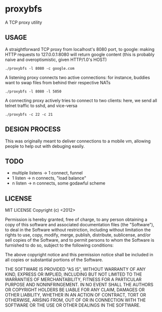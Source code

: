 proxybfs
================================================================================
A TCP proxy utility

USAGE
--------------------------------------------------------------------------------
A straightforward TCP proxy from localhost's 8080 port, to google:
making HTTP requests to 127.0.0.1:8080 will return google content
(this is probably naive and overoptismistic, given HTTP/1.0's HOST)

    ./proxybfs -l 8080 -c google.com

A listening proxy connects two active connections: for instance,
buddies want to swap files from behind their respective NATs

    ./proxybfs -l 8080 -l 5050

A connecting proxy actively tries to connect to two clients: here, we
send all telnet traffic to sshd, and vice-versa

    ./proxybfs -c 22 -c 21

DESIGN PROCESS
--------------------------------------------------------------------------------
This was originally meant to deliver connections to a mobile vm,
allowing people to help out with debuging easily.

TODO
--------------------------------------------------------------------------------
- multiple listens -> 1 connect, funnel
- 1 listen -> n connects, "load balance"
- n listen -> n connects, some godawful scheme

LICENSE
--------------------------------------------------------------------------------
MIT LICENSE
Copyright (c) <2012> <thenoviceoof>

Permission is hereby granted, free of charge, to any person obtaining
a copy of this software and associated documentation files (the
"Software"), to deal in the Software without restriction, including
without limitation the rights to use, copy, modify, merge, publish,
distribute, sublicense, and/or sell copies of the Software, and to
permit persons to whom the Software is furnished to do so, subject to
the following conditions:

The above copyright notice and this permission notice shall be
included in all copies or substantial portions of the Software.

THE SOFTWARE IS PROVIDED "AS IS", WITHOUT WARRANTY OF ANY KIND,
EXPRESS OR IMPLIED, INCLUDING BUT NOT LIMITED TO THE WARRANTIES OF
MERCHANTABILITY, FITNESS FOR A PARTICULAR PURPOSE AND
NONINFRINGEMENT. IN NO EVENT SHALL THE AUTHORS OR COPYRIGHT HOLDERS BE
LIABLE FOR ANY CLAIM, DAMAGES OR OTHER LIABILITY, WHETHER IN AN ACTION
OF CONTRACT, TORT OR OTHERWISE, ARISING FROM, OUT OF OR IN CONNECTION
WITH THE SOFTWARE OR THE USE OR OTHER DEALINGS IN THE SOFTWARE.
